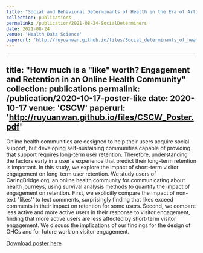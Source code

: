 ```yaml
---
title: "Social and Behavioral Determinants of Health in the Era of Artificial Intelligence with Electronic Health Records: A Scoping Review"
collection: publications
permalink: /publication/2021-08-24-SocialDeterminers
date: 2021-08-24
venue: 'Health Data Science'
paperurl: 'http://ruyuanwan.github.io/files/Social_determinants_of_health_in_the_era_of_AI.pdf'
---
```


---
title: "How much is a "like" worth? Engagement and Retention in an Online Health Community"
collection: publications
permalink: /publication/2020-10-17-poster-like
date: 2020-10-17
venue: 'CSCW'
paperurl: 'http://ruyuanwan.github.io/files/CSCW_Poster.pdf'
---

Online health communities are designed to help their users acquire social support, but developing self-sustaining communities capable of providing that support requires long-term user retention. Therefore, understanding the factors early in a user's experience that predict their long-term retention is important. In this study, we explore the impact of short-term visitor engagement on long-term user retention. We study users of CaringBridge.org, an online health community for communicating about health journeys, using survival analysis methods to quantify the impact of engagement on retention. First, we explicitly compare the impact of non-text "likes'' to text comments, surprisingly finding that likes exceed comments in their impact on retention for some users. Second, we compare less active and more active users in their response to visitor engagement, finding that more active users are less affected by short-term visitor engagement. We discuss the implications of our findings for the design of OHCs and for future work on visitor engagement.


[Download poster here](http://ruyuanwan.github.io/files/CSCW_Poster.pdf)

